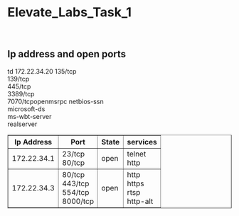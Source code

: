 # Elevate_Labs_Task_1

<br>
<!DOCTYPE html>
<html>
<head>
  <title>Ip address and their open ports</title>
</head>
<body>
  <h2>Ip address and open ports</h2>
  <table border="1">
    <tr>
      <th>Ip Address</th>
      <th>Port</th>
      <th>State</th>
      <th>services</th>
    </tr>
    <tr>
      <td>172.22.34.1</td>
      <td>23/tcp <br>80/tcp</td>
      <td>open</td>
       <td>telnet<br> http</td>
    <tr>
      <td>172.22.34.3</td>
      <td>80/tcp<br>443/tcp<br>554/tcp <br>8000/tcp<br></td>
      <td>open</td>
      <td>http<br>https<br>rtsp<br>http-alt</td>td
    </tr>
      <tr>
    </tr>172.22.34.20</tr>
    <tr>
    135/tcp <br>139/tcp<br>445/tcp<br>3389/tcp<br>7070/tcp</tr>
    <tr>open</tr>
    <tr>msrpc
netbios-ssn<br>
   microsoft-ds<br>
 ms-wbt-server<br>
  realserver
  </table>
</body>
</html>

